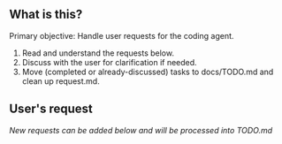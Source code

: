 ## What is this?
Primary objective: Handle user requests for the coding agent.
 1. Read and understand the requests below.
 2. Discuss with the user for clarification if needed. 
 3. Move (completed or already-discussed) tasks to docs/TODO.md and clean up request.md.

## User's request
*New requests can be added below and will be processed into TODO.md*